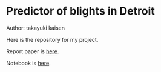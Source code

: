 # Predictor of blights in Detroit  

Author: takayuki kaisen  

Here is the repository for my project.  

Report paper is [here](https://github.com/ksnt/Predictor-of-blights-in-Detroit/blob/master/Final_Report_1.1.pdf).  

Notebook is [here](https://github.com/ksnt/Predictor-of-blights-in-Detroit/blob/master/Final_Report_1.1.ipynb).  
